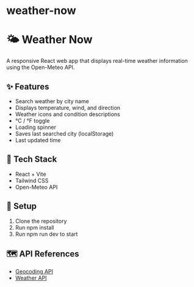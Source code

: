 # weather-now
# 🌤 Weather Now

A responsive React web app that displays real-time weather information using the Open-Meteo API.

## ✨ Features
- Search weather by city name
- Displays temperature, wind, and direction
- Weather icons and condition descriptions
- °C / °F toggle
- Loading spinner
- Saves last searched city (localStorage)
- Last updated time

## 🧰 Tech Stack
- React + Vite
- Tailwind CSS
- Open-Meteo API

## 🚀 Setup
1. Clone the repository  
2. Run npm install  
3. Run npm run dev to start  

## 🗺 API References
- [Geocoding API](https://geocoding-api.open-meteo.com/v1/search?name={city})
- [Weather API](https://api.open-meteo.com/v1/forecast)
